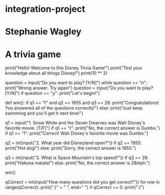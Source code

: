 # integration-project

# Stephanie Wagley
# A trivia game

print("Hello! Welcome to this Disney Trivia Game!")
print("Test your knowledge about all things Disney!")
print(10 ** 2)

question = input("Do you want to play? [Y/N]")
while question == "n":
    print("Wrong answer. Try again")
    question = input("Do you want to play? [Y/N]")
    if question == "y":
        print("Let's begin!")

def win():
    if q1 == "f" and q2 == 1955 and q3 == 28:
        print("Congratulations! You answered all of the questions correctly!")
    else:
        print("Just keep swimming and you'll get it next time!")


q1 = input("1. Snow White and the Seven Dwarves was Walt Disney's favorite movie. [T/F]")
if q1 == "t":
    print("No, the correct answer is Dumbo.")
if q1 == "f":
    print("Correct! Walt Disney's favorite movie was Dumbo.")

q2 = int(input("2. What year did Disneyland open?"))
if q2 == 1955:
    print("Hot dog!")
else:
    print("Sorry, the correct  answer is 1955.")

q3 = int(input("3. What is Space Mountain's top speed?"))
if q3 == 28:
    print("Hakuna matata!")
else:
    print("No, the correct answer is 28mph.")


win()

qCorrect = int(input("How many questions did you get correct?"))
for row in range(qCorrect):
    print(":)" + " ", end=" ")
if qCorrect == 0:
    print(":(")
